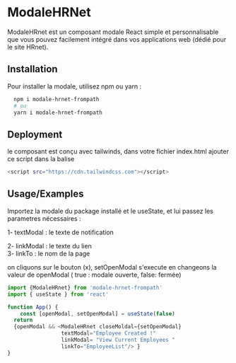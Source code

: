 
# ModaleHRNet
ModaleHRnet est un composant modale React simple et personnalisable que vous pouvez facilement intégré dans vos applications web (dédié pour le site HRnet).

## Installation

Pour installer la modale, utilisez npm ou yarn :

```bash
  npm i modale-hrnet-frompath
  # ou
  yarn i modale-hrnet-frompath
```
## Deployment

le composant est conçu avec tailwinds, dans votre fichier index.html ajouter ce script dans la balise <head>

```bash
<script src="https://cdn.tailwindcss.com"></script>
```


## Usage/Examples
Importez la modale du package installé et le useState, et lui passez  les parametres nécessaires :

1- textModal : le texte de notification

2- linkModal : le texte du lien  
3- linkTo : le nom de la page

on cliquons sur le bouton (x), setOpenModal s'execute en changeons la  valeur de openModal ( true : modale ouverte, false: fermée)


```javascript
import {ModaleHRnet} from 'modale-hrnet-frompath'
import { useState } from 'react'

function App() {
    const [openModal, setOpenModal] = useState(false)
  return 
  {openModal && <ModaleHRnet closeMoldal={setOpenModal}
                 textModal="Employee Created !"  
                 linkModal= "View Current Employees "  
                 linkTo="EmployeeList"/> }
}
```

